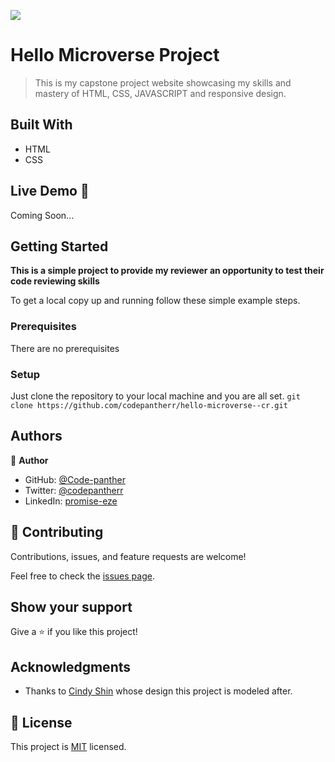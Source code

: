 ![](https://img.shields.io/badge/Microverse-blueviolet)

# Hello Microverse Project

> This is my capstone project website showcasing my skills and mastery of HTML, CSS, JAVASCRIPT and responsive design.


## Built With

- HTML
- CSS

## Live Demo 🔗

Coming Soon...


## Getting Started

**This is a simple project to provide my reviewer an opportunity to test their code reviewing skills**

To get a local copy up and running follow these simple example steps.

### Prerequisites
There are no prerequisites

### Setup
Just clone the repository to your local machine and you are all set.
`git clone https://github.com/codepantherr/hello-microverse--cr.git`



## Authors

👤 **Author**

- GitHub: [@Code-panther](https://github.com/Code-panther)
- Twitter: [@codepantherr](https://twitter.com/codepantherr)
- LinkedIn: [promise-eze](https://linkedin.com/in/promise-eze)

## 🤝 Contributing

Contributions, issues, and feature requests are welcome!

Feel free to check the [issues page](../../issues/).

## Show your support

Give a ⭐️ if you like this project!

## Acknowledgments

- Thanks to [Cindy Shin](https://www.behance.net/adagio07) whose design this project is modeled after.

## 📝 License

This project is [MIT](./MIT.md) licensed.
